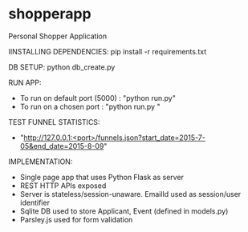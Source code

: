 # shopperapp
Personal Shopper Application

IINSTALLING DEPENDENCIES:
pip install -r requirements.txt

DB SETUP:
python db_create.py

RUN APP:
- To run on default port (5000) :  "python run.py"
- To run on a chosen port :  "python run.py <port>"

TEST FUNNEL STATISTICS:
- "http://127.0.0.1:<port>/funnels.json?start_date=2015-7-05&end_date=2015-8-09"


IMPLEMENTATION:
- Single page app that uses Python Flask as server
- REST HTTP APIs exposed
- Server is stateless/session-unaware. EmailId used as session/user identifier
- Sqlite DB used to store Applicant, Event (defined in models.py)
- Parsley.js used for form validation
